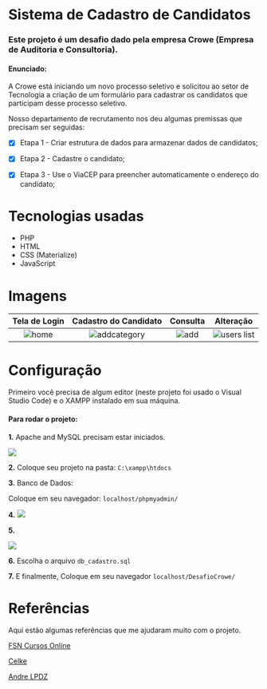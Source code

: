 # Sistema de Cadastro de Candidatos


### Este projeto é um desafio dado pela empresa Crowe (Empresa de Auditoria e Consultoria).

#### Enunciado:

A Crowe está iniciando um novo processo seletivo e solicitou ao setor de Tecnologia a criação de um formulário para cadastrar os candidatos que participam desse processo seletivo.

   Nosso departamento de recrutamento nos deu algumas premissas que precisam ser seguidas:


- [x] Etapa 1 - Criar estrutura de dados para armazenar dados de candidatos;

- [x] Etapa 2 - Cadastre o candidato;

- [x] Etapa 3 - Use o ViaCEP para preencher automaticamente o endereço do candidato;

<h1>Tecnologias usadas</h1>

- PHP
- HTML
- CSS (Materialize)
- JavaScript

# Imagens 

| Tela de Login | Cadastro do Candidato | Consulta | Alteração | 
|:---------------------------------------:|:-----------------------------------:|:-------------------------------:|:-------------------------------:|
| ![home](https://i.imgur.com/JF5Ffva.png) | ![addcategory](https://i.imgur.com/PODGmGG.png) | ![add](https://i.imgur.com/En7IZAw.png) | ![users list](https://i.imgur.com/SSGZmtY.png) | 

# Configuração

Primeiro você precisa de algum editor (neste projeto foi usado o Visual Studio Code) e o XAMPP instalado em sua máquina.
#### Para rodar o projeto:

**1.** Apache and MySQL precisam estar iniciados.

![](https://i.imgur.com/56R686f.png)

**2.** Coloque seu projeto na pasta: ```C:\xampp\htdocs```

**3.** Banco de Dados:

Coloque em seu navegador: ```localhost/phpmyadmin/```

**4.**
![](https://i.imgur.com/1BbAHz1.png)

**5.**

![](https://i.imgur.com/PyVs6aD.png)

**6.** Escolha o arquivo ```db_cadastro.sql``` 

**7.** E finalmente, Coloque em seu navegador ```localhost/DesafioCrowe/```

# Referências

Aqui estão algumas referências que me ajudaram muito com o projeto.

[FSN Cursos Online](https://www.youtube.com/c/FSNProjetosWeb)

[Celke](https://www.youtube.com/c/CelkeBr)

[Andre LPDZ](https://www.youtube.com/c/ANDRELPDZ)
